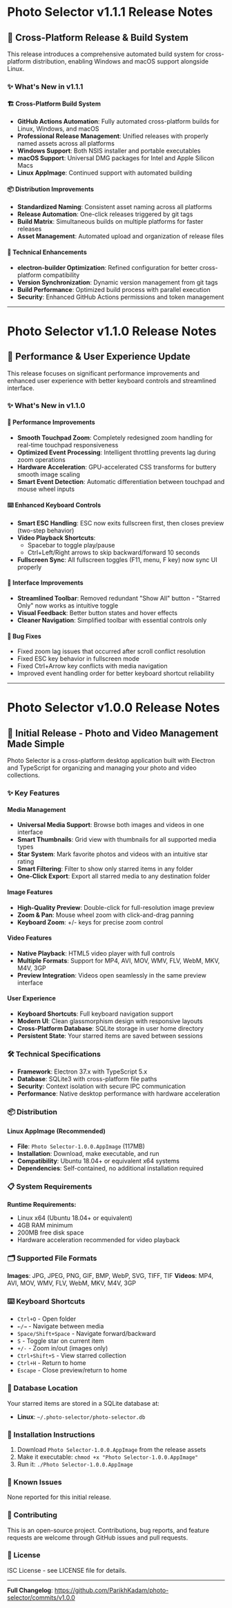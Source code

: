 # Photo Selector v1.1.1 Release Notes

## 🎯 Cross-Platform Release & Build System

This release introduces a comprehensive automated build system for cross-platform distribution, enabling Windows and macOS support alongside Linux.

### ✨ What's New in v1.1.1

#### 🏗️ Cross-Platform Build System
- **GitHub Actions Automation**: Fully automated cross-platform builds for Linux, Windows, and macOS
- **Professional Release Management**: Unified releases with properly named assets across all platforms
- **Windows Support**: Both NSIS installer and portable executables
- **macOS Support**: Universal DMG packages for Intel and Apple Silicon Macs
- **Linux AppImage**: Continued support with automated building

#### 📦 Distribution Improvements
- **Standardized Naming**: Consistent asset naming across all platforms
- **Release Automation**: One-click releases triggered by git tags
- **Build Matrix**: Simultaneous builds on multiple platforms for faster releases
- **Asset Management**: Automated upload and organization of release files

#### 🔧 Technical Enhancements
- **electron-builder Optimization**: Refined configuration for better cross-platform compatibility
- **Version Synchronization**: Dynamic version management from git tags
- **Build Performance**: Optimized build process with parallel execution
- **Security**: Enhanced GitHub Actions permissions and token management

---

# Photo Selector v1.1.0 Release Notes

## 🚀 Performance & User Experience Update

This release focuses on significant performance improvements and enhanced user experience with better keyboard controls and streamlined interface.

### ✨ What's New in v1.1.0

#### 🎯 Performance Improvements
- **Smooth Touchpad Zoom**: Completely redesigned zoom handling for real-time touchpad responsiveness
- **Optimized Event Processing**: Intelligent throttling prevents lag during zoom operations
- **Hardware Acceleration**: GPU-accelerated CSS transforms for buttery smooth image scaling
- **Smart Event Detection**: Automatic differentiation between touchpad and mouse wheel inputs

#### ⌨️ Enhanced Keyboard Controls
- **Smart ESC Handling**: ESC now exits fullscreen first, then closes preview (two-step behavior)
- **Video Playback Shortcuts**: 
  - Spacebar to toggle play/pause
  - Ctrl+Left/Right arrows to skip backward/forward 10 seconds
- **Fullscreen Sync**: All fullscreen toggles (F11, menu, F key) now sync UI properly

#### 🎨 Interface Improvements  
- **Streamlined Toolbar**: Removed redundant "Show All" button - "Starred Only" now works as intuitive toggle
- **Visual Feedback**: Better button states and hover effects
- **Cleaner Navigation**: Simplified toolbar with essential controls only

#### 🐛 Bug Fixes
- Fixed zoom lag issues that occurred after scroll conflict resolution
- Fixed ESC key behavior in fullscreen mode
- Fixed Ctrl+Arrow key conflicts with media navigation
- Improved event handling order for better keyboard shortcut reliability

---

# Photo Selector v1.0.0 Release Notes

## 🎉 Initial Release - Photo and Video Management Made Simple

Photo Selector is a cross-platform desktop application built with Electron and TypeScript for organizing and managing your photo and video collections.

### ✨ Key Features

#### Media Management
- **Universal Media Support**: Browse both images and videos in one interface
- **Smart Thumbnails**: Grid view with thumbnails for all supported media types
- **Star System**: Mark favorite photos and videos with an intuitive star rating
- **Smart Filtering**: Filter to show only starred items in any folder
- **One-Click Export**: Export all starred media to any destination folder

#### Image Features
- **High-Quality Preview**: Double-click for full-resolution image preview
- **Zoom & Pan**: Mouse wheel zoom with click-and-drag panning
- **Keyboard Zoom**: +/- keys for precise zoom control

#### Video Features
- **Native Playback**: HTML5 video player with full controls
- **Multiple Formats**: Support for MP4, AVI, MOV, WMV, FLV, WebM, MKV, M4V, 3GP
- **Preview Integration**: Videos open seamlessly in the same preview interface

#### User Experience
- **Keyboard Shortcuts**: Full keyboard navigation support
- **Modern UI**: Clean glassmorphism design with responsive layouts
- **Cross-Platform Database**: SQLite storage in user home directory
- **Persistent State**: Your starred items are saved between sessions

### 🛠️ Technical Specifications

- **Framework**: Electron 37.x with TypeScript 5.x
- **Database**: SQLite3 with cross-platform file paths
- **Security**: Context isolation with secure IPC communication
- **Performance**: Native desktop performance with hardware acceleration

### 📦 Distribution

#### Linux AppImage (Recommended)
- **File**: `Photo Selector-1.0.0.AppImage` (117MB)
- **Installation**: Download, make executable, and run
- **Compatibility**: Ubuntu 18.04+ or equivalent x64 systems
- **Dependencies**: Self-contained, no additional installation required

### 📋 System Requirements

**Runtime Requirements:**
- Linux x64 (Ubuntu 18.04+ or equivalent)
- 4GB RAM minimum
- 200MB free disk space
- Hardware acceleration recommended for video playback

### 🗂️ Supported File Formats

**Images**: JPG, JPEG, PNG, GIF, BMP, WebP, SVG, TIFF, TIF
**Videos**: MP4, AVI, MOV, WMV, FLV, WebM, MKV, M4V, 3GP

### ⌨️ Keyboard Shortcuts

- `Ctrl+O` - Open folder
- `←/→` - Navigate between media
- `Space/Shift+Space` - Navigate forward/backward
- `S` - Toggle star on current item
- `+/-` - Zoom in/out (images only)
- `Ctrl+Shift+S` - View starred collection
- `Ctrl+H` - Return to home
- `Escape` - Close preview/return to home

### 💾 Database Location

Your starred items are stored in a SQLite database at:
- **Linux**: `~/.photo-selector/photo-selector.db`

### 📖 Installation Instructions

1. Download `Photo Selector-1.0.0.AppImage` from the release assets
2. Make it executable: `chmod +x "Photo Selector-1.0.0.AppImage"`
3. Run it: `./Photo Selector-1.0.0.AppImage`

### 🐛 Known Issues

None reported for this initial release.

### 🤝 Contributing

This is an open-source project. Contributions, bug reports, and feature requests are welcome through GitHub issues and pull requests.

### 📄 License

ISC License - see LICENSE file for details.

---

**Full Changelog**: https://github.com/ParikhKadam/photo-selector/commits/v1.0.0
